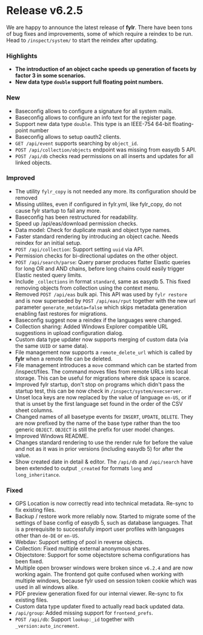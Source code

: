 
# Release v6.2.5

We are happy to announce the latest release of **fylr**. There have been tons of bug fixes and improvements, some of which require a reindex to be run. Head to `/inspect/system/` to start the reindex after updating.

### Highlights

* **The introduction of an object cache speeds up generation of facets by factor 3 in some scenarios.**
* **New data type `double` support full floating point numbers.**

### New

* Baseconfig allows to configure a signature for all system mails.
* Baseconfig allows to configure an info text for the register page.
* Support new data type `double`. This type is an IEEE-754 64-bit floating-point number
* Baseconfig allows to setup oauth2 clients.
* `GET /api/event` supports searching by `object_id`.
* `POST /api/collection/objects` endpoint was missing from easydb 5 API.
* `POST /api/db` checks read permissions on all inserts and updates for all linked objects.

### Improved

* The utility `fylr_copy` is not needed any more. Its configuration should be removed
* Missing utilites, even if configured in fylr.yml, like fylr_copy, do not cause fylr startup to fail any more.
* Baseconfig has been restructured for readability.
* Speed up /api/eas/download permission checks.
* Data model: Check for duplicate mask and object type names.
* Faster standard rendering by introducing an object cache. Needs reindex for an initial setup.
* `POST /api/collection`: Support setting `uuid` via API.
* Permission checks for bi-directional updates on the other object.
* `POST /api/search/parse`: Query parser produces flatter Elastic queries for long OR and AND chains, before long chains could easily trigger Elastic nested query limits.
* Include `_collections` in format `standard`, same as easydb 5. This fixed removing objects from collection using the context menu.
* Removed `POST /api/eas` bulk api. This API was used by `fylr restore` and is now superseded by `POST /api/eas/rput` together with the new url parameter `generate_metdata=false` which skips metadata generation enabling fast restores for migrations.
* Baseconfig suggest now a reindex if the languages were changed.
* Collection sharing: Added Windows Explorer compatible URL suggestions in upload configuration dialog.
* Custom data type updater now supports merging of custom data (via the same `UUID` or same data).
* File management now supports a `remote_delete_url` which is called by **fylr** when a remote file can be deleted.
* File management introduces a `move` command which can be started from /inspect/files. The command moves files from remote URLs into local storage. This can be useful for migrations where disk space is scarce.
* Improved fylr startup, don't stop on programs which didn't pass the startup test, this can be now check in `/inspect/system/execserver`.
* Unset loca keys are now replaced by the value of language `en-US`, or if that is unset by the first language set found in the order of the CSV sheet columns.
* Changed names of all basetype events for `INSERT`, `UPDATE`, `DELETE`. They are now prefixed by the name of the base type rather than the too generic `OBJECT`. `OBJECT` is still the prefix for user model changes.
* Improved Windows README.
* Changes standard rendering to use the render rule for before the value and not as it was in prior versions (including easydb 5) for after the value.
* Show created date in detail & editor. The `/api/db` and `/api/search` have been extended to output `_created` for formats `long` and `long_inheritance`.

### Fixed

* GPS Location is now correctly read into technical metadata. Re-sync to fix existing files.
* Backup / restore work more reliably now. Started to migrate some of the settings of base config of easydb 5, such as database languages. That is a prerequisite to successfully import user profiles with languages other than `de-DE` or `en-US`.
* Webdav: Support setting of pool in reverse objects.
* Collection: Fixed multiple external anonymous shares.
* Objectstore: Support for some objectstore schema configurations has been fixed.
* Multiple open browser windows were broken since `v6.2.4` and are now working again. The frontend got quite confused when working with multiple windows, because fylr used on session token cookie which was used in all windows alike.
* PDF preview generation fixed for our internal viewer. Re-sync to fix existing files.
* Custom data type updater fixed to actually read back updated data.
* `/api/group`: Added missing support for `frontend_prefs`.
* `POST /api/db`: Support `lookup:_id` together with `_version:auto_increment`.